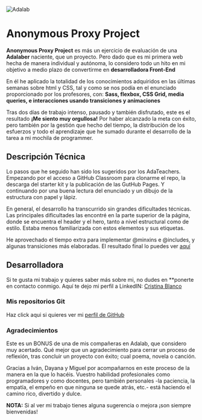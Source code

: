 ![Adalab](https://beta.adalab.es/resources/images/adalab-logo-155x61-bg-white.png)

# Anonymous Proxy Project

**Anonymous Proxy Project** es más un ejercicio de evaluación de una **Adalaber** naciente, que un proyecto. Pero dado que es mi primera web hecha de manera individual y autónoma, lo considero todo un hito en mi objetivo a medio plazo de convertirme en **desarrolladora Front-End**

En él he aplicado la totalidad de los conocimientos adquiridos en las últimas semanas sobre html y CSS, tal y como se nos podía en el enunciado proporcionado por los profesores, con: **Sass, flexbox, CSS Grid, media queries, e interacciones usando transiciones y animaciones**

Tras dos días de trabajo intenso, pausado y también disfrutado, este es el resultado **¡Me siento muy orgullosa!** Por haber alcanzado la meta con éxito, pero también por la gestión que hecho del tiempo, la distribución de los esfuerzos y todo el aprendizaje que he sumado durante el desarrollo de la tarea a mi mochila de programmer.

## Descripción Técnica

Lo pasos que he seguido han sido los sugeridos por los AdaTeachers. Empezando por el acceso a GitHub Classroom para clonarme el repo, la descarga del starter kit y la publicación de las GutHub Pages. Y continuando por una buena lectura del enunciado y un dibujo de la estructura con papel y lápiz.

En general, el desarrollo ha transcurrido sin grandes dificultades técnicas. Las principales dificultades las encontré en la parte superior de la página, donde se encuentra el header y el hero, tanto a nivel estructural como de estilo. Estaba menos familiarizada con estos elementos y sus etiquetas.

He aprovechado el tiempo extra para implementar @minxins e @includes, y algunas transiciones más elaboradas. El resultado final lo puedes ver [aquí](http://beta.adalab.es/modulo-1-evaluacion-final-CrisBIB/)

## Desarrolladora

Si te gusta mi trabajo y quieres saber más sobre mi, no dudes en \*\*ponerte en contacto conmigo. Aquí te dejo mi perfil a LinkedIN: [Cristina Blanco](http://www.linkedin.com/in/cristina-blanco-iglesias)

### Mis repositorios Git

Haz click aqui si quieres ver mi [perfil de GitHub](https://github.com/CrisBIB)

### Agradecimientos

Este es un BONUS de una de mis compañeras en Adalab, que considero muy acertado. Qué mejor que un agradecimiento para cerrar un proceso de reflexión, tras concluir un proyecto con éxito; cual poema, novela o canción.

Gracias a Iván, Dayana y Miguel por acompañarnos en este proceso de la manera en la que lo hacéis. Vuestro habilidad profesionales como programadores y como docentes, pero también personales -la paciencia, la empatía, el empeño en que ninguna se quede atrás, etc.- está haciendo el camino rico, divertido y dulce.

**NOTA:** Si al ver mi trabajo tienes alguna sugerencia o mejora ¡son siempre bienvenidas!
